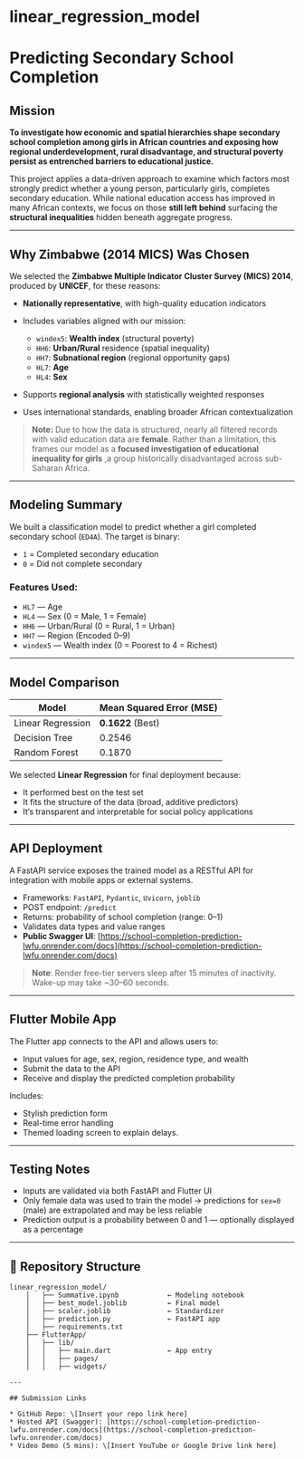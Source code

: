 # linear_regression_model
# Predicting Secondary School Completion

## Mission

**To investigate how economic and spatial hierarchies shape secondary school completion among girls in African countries and exposing how regional underdevelopment, rural disadvantage, and structural poverty persist as entrenched barriers to educational justice.**

This project applies a data-driven approach to examine which factors most strongly predict whether a young person, particularly girls, completes secondary education. While national education access has improved in many African contexts, we focus on those **still left behind** surfacing the **structural inequalities** hidden beneath aggregate progress.

---

## Why Zimbabwe (2014 MICS) Was Chosen

We selected the **Zimbabwe Multiple Indicator Cluster Survey (MICS) 2014**, produced by **UNICEF**, for these reasons:

* **Nationally representative**, with high-quality education indicators
* Includes variables aligned with our mission:

  * `windex5`: **Wealth index** (structural poverty)
  * `HH6`: **Urban/Rural** residence (spatial inequality)
  * `HH7`: **Subnational region** (regional opportunity gaps)
  * `HL7`: **Age**
  * `HL4`: **Sex**
* Supports **regional analysis** with statistically weighted responses
* Uses international standards, enabling broader African contextualization

> **Note:** Due to how the data is structured, nearly all filtered records with valid education data are **female**. Rather than a limitation, this frames our model as a **focused investigation of educational inequality for girls** ,a group historically disadvantaged across sub-Saharan Africa.

---

##  Modeling Summary

We built a classification model to predict whether a girl completed secondary school (`ED4A`). The target is binary:

* `1` = Completed secondary education
* `0` = Did not complete secondary

### Features Used:

* `HL7` — Age
* `HL4` — Sex (0 = Male, 1 = Female)
* `HH6` — Urban/Rural (0 = Rural, 1 = Urban)
* `HH7` — Region (Encoded 0–9)
* `windex5` — Wealth index (0 = Poorest to 4 = Richest)

---

## Model Comparison

| Model               | Mean Squared Error (MSE) |
| ------------------- | ------------------------ |
|   Linear Regression | **0.1622** (Best)        |
| Decision Tree       | 0.2546                   |
| Random Forest       | 0.1870                   |

We selected **Linear Regression** for final deployment because:

* It performed best on the test set
* It fits the structure of the data (broad, additive predictors)
* It’s transparent and interpretable for social policy applications

---

## API Deployment

A FastAPI service exposes the trained model as a RESTful API for integration with mobile apps or external systems.

* Frameworks: `FastAPI`, `Pydantic`, `Uvicorn`, `joblib`
* POST endpoint: `/predict`
* Returns: probability of school completion (range: 0–1)
* Validates data types and value ranges
* **Public Swagger UI**:
  [https://school-completion-prediction-lwfu.onrender.com/docs](https://school-completion-prediction-lwfu.onrender.com/docs)

> **Note**: Render free-tier servers sleep after 15 minutes of inactivity. Wake-up may take \~30–60 seconds.

---

## Flutter Mobile App

The Flutter app connects to the API and allows users to:

* Input values for age, sex, region, residence type, and wealth
* Submit the data to the API
* Receive and display the predicted completion probability

Includes:

* Stylish prediction form
* Real-time error handling
* Themed loading screen to explain delays.

---

## Testing Notes

* Inputs are validated via both FastAPI and Flutter UI
* Only female data was used to train the model → predictions for `sex=0` (male) are extrapolated and may be less reliable
* Prediction output is a probability between 0 and 1 — optionally displayed as a percentage

---

## 📁 Repository Structure

```
linear_regression_model/
    │   ├── Summative.ipynb            ← Modeling notebook
    │   ├── best_model.joblib          ← Final model
    │   ├── scaler.joblib              ← Standardizer
    │   ├── prediction.py              ← FastAPI app
    │   ├── requirements.txt
    ├── FlutterApp/
    │   ├── lib/
    │   │   ├── main.dart              ← App entry
    │   │   ├── pages/
    │   │   ├── widgets/

---

## Submission Links

* GitHub Repo: \[Insert your repo link here]
* Hosted API (Swagger): [https://school-completion-prediction-lwfu.onrender.com/docs](https://school-completion-prediction-lwfu.onrender.com/docs)
* Video Demo (5 mins): \[Insert YouTube or Google Drive link here]
